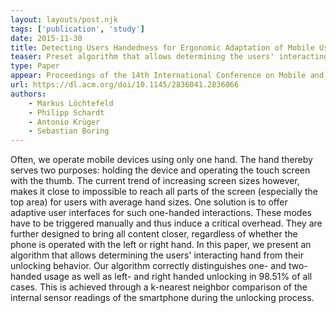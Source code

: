 ```yaml
---
layout: layouts/post.njk
tags: ['publication', 'study']
date: 2015-11-30
title: Detecting Users Handedness for Ergonomic Adaptation of Mobile User Interfaces
teaser: Preset algorithm that allows determining the users' interacting hand from their unlocking behavior
type: Paper
appear: Proceedings of the 14th International Conference on Mobile and Ubiquitous Multimedia (Mum-15). November 30 - December 2, Linz, Austria, ACM, 2015.
url: https://dl.acm.org/doi/10.1145/2836041.2836066
authors:
    - Markus Löchtefeld
    - Philipp Schardt
    - Antonio Krüger
    - Sebastian Boring
---
```


Often, we operate mobile devices using only one hand. The hand thereby serves two purposes: holding the device and operating the touch screen with the thumb. The current trend of increasing screen sizes however, makes it close to impossible to reach all parts of the screen (especially the top area) for users with average hand sizes. One solution is to offer adaptive user interfaces for such one-handed interactions. These modes have to be triggered manually and thus induce a critical overhead. They are further designed to bring all content closer, regardless of whether the phone is operated with the left or right hand. In this paper, we present an algorithm that allows determining the users' interacting hand from their unlocking behavior. Our algorithm correctly distinguishes one- and two-handed usage as well as left- and right handed unlocking in 98.51% of all cases. This is achieved through a k-nearest neighbor comparison of the internal sensor readings of the smartphone during the unlocking process.